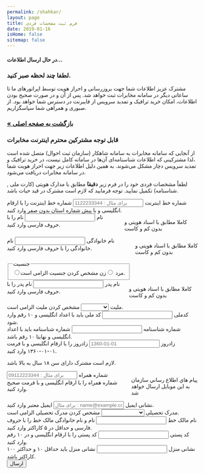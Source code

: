 ```yaml
---
permalink: /shahkar/
layout: page
title: فرم ثبت مشخصات فردی
date: 2019-01-16
isHome: false
sitemap: false
---
```

<div id="submitWrapper" class="hidden" >
    <h4 class="text-center">در حال ارسال اطلاعات...</h4>
    <h3 class="text-center">لطفا چند لحظه صبر کنید.</h3>
</div>
<div id="resultWrapper" class="hidden" >
    <div data-closable class="row callout alert-callout-border success">
        مشترک عزیز اطلاعات شما جهت بروزرسانی و احراز هویت   توسط اپراتورهای ما تا ساعاتی دیگر در سامانه مخابرات ثبت خواهد شد. پس از آن و در صورت صحیح بودن اطلاعات، امکان خريد ترافيک و تمديد سرويس از فایبرنت در دسترس شما خواهد بود.
        از صبوری و همراهی شما سپاسگزاریم.
    </div>
    <h3><a class="button" href="/">« بازگشت به صفحه اصلی</a></h3>
</div>
<div id="formWrapper">
<h3>قابل توجه مشترکين محترم اینترنت مخابرات</h3>
<p> از آنجایی که سامانه مخابرات به سامانه شاهکار (سازمان ثبت احوال) متصل شده است ،لذا مشترکینی که اطلاعات شناسنامه‌ای آن‌ها در سامانه کامل نیست، در خريد ترافيک و تمديد سرويس دچار مشکل می‌شوند.
به همین دلیل اطلاعات زیر جهت احراز هویت شما در سامانه مخابرات دریافت می‌شود.</p>
<p>لطفاً مشخصات فردی خود را در فرم زیر <strong  >دقیقا</strong>ً مطابق با مدارک هویتی (کارت ملی , شناسنامه) تکمیل نمایید. توجه فرمایید که لازم است مشترک در قید حیات باشد.</p>
<form id="shahkar" data-abide novalidate >
<div data-abide-error class="row callout alert-callout-border alert" style="display: none;">
        <strong>توجه</strong> - امکان ثبت اطلاعات وجود ندارد. لطفا به خطاهای ذکر شده توجه کنید.
</div>
<div class="row">
    <div class="medium-12 columns">
        <div class="row">
            <div class="columns small-12 medium-6 medium-centered">
                <label>شماره خط اینترنت
                    <input name="adslNumber" placeholder="برای مثال : 1122233344" type="text" aria-describedby="adslNumberHint" aria-errormessage="adslNumberError" required pattern="adslNumber" >
                    <span class="form-error" id="adslNumberError">
                    شماره خط اینترنت را با ارقام انگلیسی و با پیش شماره استان بدون صفر وارد کنید.
                    </span>
                </label>
            </div>
        </div>
    </div>
    <div class="small-12 medium-3 columns">
        <label>نام
            <input name="firstName" type="text" aria-describedby="firstNameHint" aria-errormessage="firstNameError" required pattern="farsiAlpha" >
            <span class="form-error" id="firstNameError" >
                نام را با حروف فارسی وارد کنید.
            </span>
        </label>
        <p class="help-text">کاملا مطابق با اسناد هویتی و بدون کم و کاست</p>
    </div>
    <div class="small-12 medium-3 columns">
        <label>نام خانوادگی
            <input name="lastName" type="text" aria-describedby="lastNameHint" aria-errormessage="lastNameError" required pattern="farsiAlpha" >
            <span class="form-error" id="lastNameError">
                نام خانوادگی را با حروف فارسی وارد کنید.
            </span>
        </label>
        <p class="help-text">کاملا مطابق با اسناد هویتی و بدون کم و کاست</p>
    </div>
    <div class="small-12 medium-3 columns">
        <fieldset>
            <legend>جنسیت</legend>
            <input type="radio" name="gender" value="m" id="male" required><label for="male">مرد</label>
            <input type="radio" name="gender" value="f" id="female"><label for="female">زن</label>
            <span class="form-error" id="nameError">
                مشخص کردن جنسیت الزامی است.
            </span>
        </fieldset>
    </div>
    <div class="small-12 medium-3 columns">
        <label>نام پدر
            <input name="fatherName" type="text" aria-describedby="fatherNameHint" aria-errormessage="fatherNameError" required pattern="farsiAlpha" >
            <span class="form-error" id="fatherNameError">
                نام پدر را با حروف فارسی وارد کنید.
            </span>
        </label>
        <p class="help-text">کاملا مطابق با اسناد هویتی و بدون کم و کاست</p>
    </div>
    <div class="small-12 medium-3 columns">
        <label>ملیت
            <select id="nationality" name="nationality" aria-describedby="nationalityHint" aria-errormessage="nationalityError" required >
                <option></option>
                <option value="ایران">ایران</option>
                <option value="غیر ایران">غیر ایران</option>
            </select>
            <span class="form-error" id="nationalityError">
                مشخص کردن ملیت الزامی است.
            </span>
        </label>
    </div>
    <div class="small-12 medium-3 columns">
        <label>کدملی
            <input name="nationalCode" type="text" aria-describedby="nationalCodeHint" aria-errormessage="nationalCodeError" required pattern="tenDigits" >
            <span class="form-error" id="nationalCodeError">
                کد ملی باید با اعداد انگلیسی و ۱۰ رقم وارد شود.
            </span>
        </label>
    </div>
    <div class="small-12 medium-3 columns">
        <label>شماره شناسنامه
            <input name="idNumber" type="text" aria-describedby="idNumberHint" aria-errormessage="idNumberError" required pattern="number" >
            <span class="form-error" id="idNumberError">
                شماره شناسنامه باید با اعداد انگلیسی و نهایتا ۱۰ رقم باشد.
            </span>
        </label>
    </div>
    <div class="small-12 medium-3 columns">
        <label>زادروز
            <input name="dateOfBirth" type="text" aria-describedby="dateOfBirthHint" aria-errormessage="dateOfBirthError" required pattern="jalaliDate" placeholder="1360-01-01" >
            <span class="form-error" id="dateOfBirthError">
                زادروز را با ارقام انگلیسی و با فرمت ۰۱-۰۱-۱۳۶۰ وارد کنید.
            </span>
        <p class="help-text" id="passwordHelpText">لازم است مشترک دارای سن ۱۸ سال  به بالا باشد.</p>
        </label>
    </div>
    <div class="small-12 medium-3 columns">
        <label>شماره همراه
            <input name="mobile" type="text" placeholder="برای مثال : 09112223344" aria-describedby="mobileHint" aria-errormessage="mobileError" required pattern="mobileNumber" >
            <span class="form-error" id="mobileError">
                شماره همراه را با ارقام انگلیسی و با فرمت صحیح وارد کنید.
            </span>
        </label>
        <p class="help-text" id="passwordHelpText">پيام هاي اطلاع رساني سازمان به اين موبايل ارسال خواهد شد</p>
    </div>
    <div class="small-12 medium-3 columns">
        <label>نشانی ایمیل
            <input name="email" type="text" placeholder="برای مثال : name@example.com" aria-describedby="emailHint" aria-errormessage="emailError" pattern="email" >
            <span class="form-error" id="emailError">
                ایمیل معتبر وارد کنید.
            </span>
        </label>
    </div>
    <div class="small-12 medium-3 columns">
        <label>مدرک تحصیلی
            <select id="education" name="education" aria-describedby="educationHint" aria-errormessage="educationError" required >
                <option></option>
                <option value="زیر دیپلم">زیر دیپلم</option>
                <option value="دیپلم">دیپلم</option>
                <option value="کاردانی">کاردانی</option>
                <option value="کارشناسی">کارشناسی</option>
                <option value="کارشناسی ارشد">کارشناسی ارشد</option>
                <option value="دکتری">دکتری</option>
            </select>
            <span class="form-error" id="educationError">
                مشخص کردن مدرک تحصیلی الزامی است.
            </span>
        </label>
    </div>
    <div class="small-12 medium-3 columns">
        <label>نام مالک خط
            <input name="landlineOwner" type="text" aria-describedby="landlineOwnerHint" aria-errormessage="landlineOwnerError" required pattern="farsiAlphaMinFive" >
            <span class="form-error" id="landlineOwnerError">
                نام و نام خانوادگی مالک خط را با حروف فارسی و حداقل در ۵ کاراکتر وارد کنید.
            </span>
        </label>
    </div>
    <div class="small-12 medium-3 columns">
        <label>کد پستی
            <input name="postalCode" type="text" aria-describedby="postalCodeHint" aria-errormessage="postalCodeError" required pattern="tenDigits" >
            <span class="form-error" id="postalCodeError">
                 کد پستی را با ارقام انگلیسی و در ۱۰ رقم وارد کنید.
            </span>
        </label>
    </div>
    <div class="small-12 medium-9 columns">
        <label>نشانی منزل
            <input name="address" type="text" aria-describedby="addressHint" aria-errormessage="addressError" required pattern="any3-10" >
            <span class="form-error" id="addressError">
                 نشانی منزل باید حداقل ۱۰ و حداکثر ۱۰۰ کاراکتر باشد.
            </span>
        </label>
    </div>
    <div class="small-12 medium-3 columns">
        <button class="success button" value="Submit">ارسال</button>
    </div>
</div>
</form>
</div>